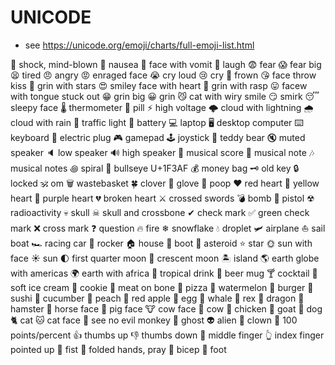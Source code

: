 # UNICODE
- see https://unicode.org/emoji/charts/full-emoji-list.html

🤯  shock, mind-blown
🤢  nausea
🤮  face with vomit
🤣  laugh
😨  fear
😱  fear big
😫  tired
😠  angry
😡  enraged face
😭  cry loud
😢  cry
🙁  frown
😘  face throw kiss
🤩  grin with stars
😍  smiley face with heart
🤪  grin with rasp
😛  facew with tongue stuck out
😁  grin big
😀  grin
😼  cat with wiry smile
😏  smirk
😴  sleepy face
🌡  thermometer
💊  pill
⚡  high voltage
🌩  cloud with lightning
🌧  cloud with rain
🚦  traffic light
🔋  battery
💻  laptop
🖥  desktop computer
⌨   keyboard
🔌  electric plug
🎮  gamepad
🕹  joystick
🧸   teddy bear
🔇  muted speaker
🔈  low speaker
🔊  high speaker
🎼  musical score
🎵  musical note
🎶  musical notes
꩜   spiral
🎯  bullseye U+1F3AF
💰  money bag
🗝  old key
🔒  locked
🕉  om
🗑  wastebasket
🍀  clover
🥊  glove
💩  poop
❤   red heart
💛  yellow heart
💜  purple heart
💔  broken heart
⚔   crossed swords
💣  bomb
🔫  pistol
☢   radioactivity
💀  skull
☠   skull and crossbone
✔   check mark
✅  green check mark
❌  cross mark
❓  question
🔥  fire
❄   snowflake
💧  droplet
🛩  airplane
⛵  sail boat
🏎  racing car
🚀  rocker
🏠  house
🥾  boot
👾  asteroid
⭐  star
🌞  sun with face
☀   sun
🌓  first quarter moon
🌙  crescent moon
🏝  island
🌎  earth globe with americas
🌍  earth with africa
🍹  tropical drink
🍺  beer mug
🍸  cocktail
🍦  soft ice cream
🍪  cookie
🍖  meat on bone
🍕  pizza
🍉  watermelon
🍔  burger
🍣  sushi
🥒  cucumber
🍑  peach
🍎  red apple
🥚  egg
🐳  whale
🦖  rex
🐉  dragon
🐹  hamster
🐴  horse face
🐷  pig face
🐮  cow face
🐄  cow
🐔  chicken
🐐  goat
🐶  dog
🐈  cat
🐱  cat face
🙈  see no evil monkey
👻  ghost
👽  alien
🤡  clown
💯  100 points/percent
👍  thumbs up
👎  thumbs down
🖕  middle finger
👆  index finger pointed up
👊  fist
🙏  folded hands, pray
💪  bicep
🦶  foot

